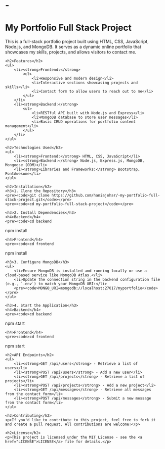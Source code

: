 # -<!DOCTYPE html>
<html lang="en">
<head>
    <meta charset="UTF-8">
    <meta name="viewport" content="width=device-width, initial-scale=1.0">
    <title>README - My Portfolio Full Stack Project</title>
</head>
<body>
    <h1>My Portfolio Full Stack Project</h1>
    <p>This is a full-stack portfolio project built using HTML, CSS, JavaScript, Node.js, and MongoDB. It serves as a dynamic online portfolio that showcases my skills, projects, and allows visitors to contact me.</p>

    <h2>Features</h2>
    <ul>
        <li><strong>Frontend:</strong>
            <ul>
                <li>Responsive and modern design</li>
                <li>Interactive sections showcasing projects and skills</li>
                <li>Contact form to allow users to reach out to me</li>
            </ul>
        </li>
        <li><strong>Backend:</strong>
            <ul>
                <li>RESTful API built with Node.js and Express</li>
                <li>MongoDB database to store user messages</li>
                <li>Basic CRUD operations for portfolio content management</li>
            </ul>
        </li>
    </ul>

    <h2>Technologies Used</h2>
    <ul>
        <li><strong>Frontend:</strong> HTML, CSS, JavaScript</li>
        <li><strong>Backend:</strong> Node.js, Express.js, MongoDB, Mongoose (ODM)</li>
        <li><strong>Libraries and Frameworks:</strong> Bootstrap, FontAwesome</li>
    </ul>

    <h2>Installation</h2>
    <h3>1. Clone the Repository</h3>
    <pre><code>git clone https://github.com/haniajohar/-my-portfolio-full-stack-project.git</code></pre>
    <pre><code>cd my-portfolio-full-stack-project</code></pre>

    <h3>2. Install Dependencies</h3>
    <h4>Backend</h4>
    <pre><code>cd backend
npm install</code></pre>

    <h4>Frontend</h4>
    <pre><code>cd frontend
npm install</code></pre>

    <h3>3. Configure MongoDB</h3>
    <ul>
        <li>Ensure MongoDB is installed and running locally or use a cloud-based service like MongoDB Atlas.</li>
        <li>Update the connection string in the backend configuration file (e.g., `.env`) to match your MongoDB URI:</li>
        <pre><code>MONGO_URI=mongodb://localhost:27017/myportfolio</code></pre>
    </ul>

    <h3>4. Start the Application</h3>
    <h4>Backend</h4>
    <pre><code>cd backend
npm start</code></pre>

    <h4>Frontend</h4>
    <pre><code>cd frontend
npm start</code></pre>

    <h2>API Endpoints</h2>
    <ul>
        <li><strong>GET /api/users</strong> - Retrieve a list of users</li>
        <li><strong>POST /api/users</strong> - Add a new user</li>
        <li><strong>GET /api/projects</strong> - Retrieve a list of projects</li>
        <li><strong>POST /api/projects</strong> - Add a new project</li>
        <li><strong>GET /api/messages</strong> - Retrieve all messages from the contact form</li>
        <li><strong>POST /api/messages</strong> - Submit a new message from the contact form</li>
    </ul>

    <h2>Contributing</h2>
    <p>If you'd like to contribute to this project, feel free to fork it and create a pull request. All contributions are welcome!</p>

    <h2>License</h2>
    <p>This project is licensed under the MIT License - see the <a href="LICENSE">LICENSE</a> file for details.</p>
</body>
</html>
